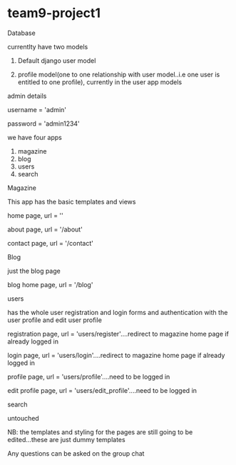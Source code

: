 # team9-project1

Database

currentlty have two models

1. Default django user model

2. profile model(one to one relationship with user model..i.e one user is entitled to one profile), currently in the user app models

admin details


username = 'admin'

password = 'admin1234'

we have four apps

1. magazine
2. blog
3. users
4. search

Magazine


This app has the basic templates and views

home page,  url = ''

about page,  url = '/about'

contact page,  url = '/contact'


Blog


just the blog page

blog home page, url = '/blog'


users

has the whole user registration and login forms and authentication with the user profile and edit user profile


registration page, url = 'users/register'....redirect to magazine home page if already logged in

login page, url = 'users/login'....redirect to magazine home page if already logged in

profile page, url = 'users/profile'....need to be logged in

edit profile page, url = 'users/edit_profile'....need to be logged in


search

untouched

NB: the templates and styling for the pages are still going to be edited...these are just dummy templates

Any questions can be asked on the group chat
